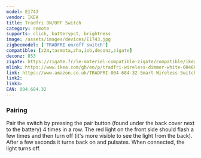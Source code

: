 ```yaml
---
model: E1743
vendor: IKEA
title: Tradfri ON/OFF Switch
category: remote
supports: click, batterypct, brightness
image: /assets/images/devices/E1743.jpg
zigbeemodel: ['TRADFRI on/off switch']
compatible: [z2m,tasmota,zha,iob,deconz,zigate]
deconz: 853
zigate: https://zigate.fr/le-materiel-compatible-zigate/compatible/ikeatlcommande
mlink: https://www.ikea.com/gb/en/p/tradfri-wireless-dimmer-white-00468432/
link: https://www.amazon.co.uk/TRADFRI-004-684-32-Smart-Wireless-Switch/dp/B07YNRYSL3/
link2: 
link3: 
EAN: 004.684.32
---
```

### Pairing
Pair the switch by pressing the pair button (found under the back cover next to the battery)
4 times in a row. The red light on the front side should flash a few times and then turn off
(it's more visible to see the light from the back). After a few seconds it turns back on and pulsates.
When connected, the light turns off.
